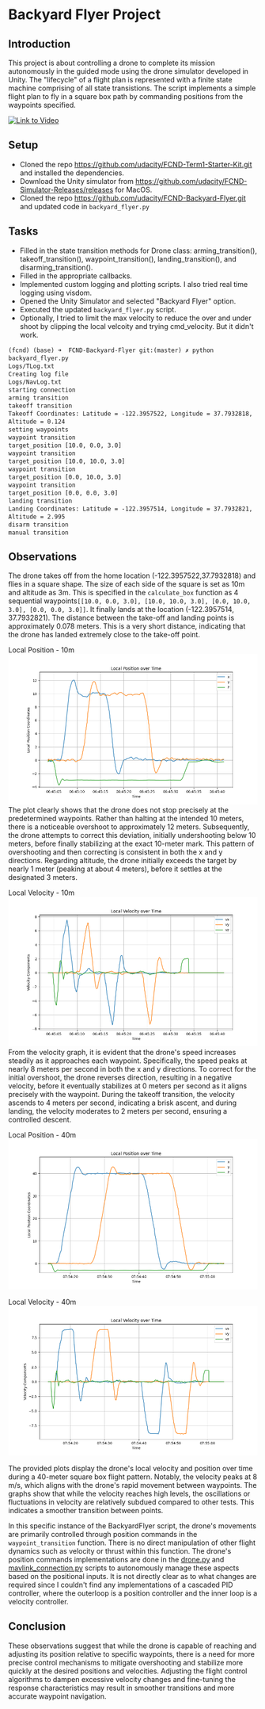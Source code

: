 # Backyard Flyer Project

## Introduction
This project is about controlling a drone to complete its mission autonomously in the guided mode using the drone simulator developed in Unity. The "lifecycle" of a flight plan is represented with a finite state machine comprising of all state transistions. The script implements a simple flight plan to fly in a square box path by commanding positions from the waypoints specified.

[![Link to Video](https://img.youtube.com/vi/4aPVUBKM0Xs/0.jpg)](https://www.youtube.com/watch?v=4aPVUBKM0Xs "Click to Watch!")

## Setup
- Cloned the repo https://github.com/udacity/FCND-Term1-Starter-Kit.git and installed the dependencies.
- Download the Unity simulator from https://github.com/udacity/FCND-Simulator-Releases/releases for MacOS.
- Cloned the repo https://github.com/udacity/FCND-Backyard-Flyer.git and updated code in `backyard_flyer.py`

## Tasks
- Filled in the state transition methods for Drone class: arming_transition(), takeoff_transition(), waypoint_transition(), landing_transition(), and disarming_transition().
- Filled in the appropriate callbacks.
- Implemented custom logging and plotting scripts. I also tried real time logging using visdom.
- Opened the Unity Simulator and selected "Backyard Flyer" option.
- Executed the updated `backyard_flyer.py` script.
- Optionally, I tried to limit the max velocity to reduce the over and under shoot by clipping the local velcoity and trying cmd_velocity. But it didn't work.

```
(fcnd) (base) ➜  FCND-Backyard-Flyer git:(master) ✗ python backyard_flyer.py
Logs/TLog.txt
Creating log file
Logs/NavLog.txt
starting connection
arming transition
takeoff transition
Takeoff Coordinates: Latitude = -122.3957522, Longitude = 37.7932818, Altitude = 0.124
setting waypoints
waypoint transition
target_position [10.0, 0.0, 3.0]
waypoint transition
target_position [10.0, 10.0, 3.0]
waypoint transition
target_position [0.0, 10.0, 3.0]
waypoint transition
target_position [0.0, 0.0, 3.0]
landing transition
Landing Coordinates: Latitude = -122.3957514, Longitude = 37.7932821, Altitude = 2.995
disarm transition
manual transition
```

## Observations
The drone takes off from the home location (-122.3957522,37.7932818) and flies in a square shape. The size of each side of the square is set as 10m and altitude as 3m. This is specified in the `calculate_box` function as 4 sequential waypoints`[[10.0, 0.0, 3.0], [10.0, 10.0, 3.0], [0.0, 10.0, 3.0], [0.0, 0.0, 3.0]]`. It finally lands at the location (-122.3957514, 37.7932821). The distance between the take-off and landing points is approximately 0.078 meters. This is a very short distance, indicating that the drone has landed extremely close to the take-off point.

Local Position - 10m
![Local Position](figures/local_position-1.png)
The plot clearly shows that the drone does not stop precisely at the predetermined waypoints. Rather than halting at the intended 10 meters, there is a noticeable overshoot to approximately 12 meters. Subsequently, the drone attempts to correct this deviation, initially undershooting below 10 meters, before finally stabilizing at the exact 10-meter mark. This pattern of overshooting and then correcting is consistent in both the x and y directions. Regarding altitude, the drone initially exceeds the target by nearly 1 meter (peaking at about 4 meters), before it settles at the designated 3 meters.

Local Velocity - 10m
![Local Velocity](figures/local_velocity-1.png)
From the velocity graph, it is evident that the drone's speed increases steadily as it approaches each waypoint. Specifically, the speed peaks at nearly 8 meters per second in both the x and y directions. To correct for the initial overshoot, the drone reverses direction, resulting in a negative velocity, before it eventually stabilizes at 0 meters per second as it aligns precisely with the waypoint. During the takeoff transition, the velocity ascends to 4 meters per second, indicating a brisk ascent, and during landing, the velocity moderates to 2 meters per second, ensuring a controlled descent.

Local Position - 40m
![Location Position](figures/local_position-2.png)

Local Velocity - 40m
![Location Velocity](figures/local_velocity-2.png)

The provided plots display the drone's local velocity and position over time during a 40-meter square box flight pattern. Notably, the velocity peaks at 8 m/s, which aligns with the drone's rapid movement between waypoints. The graphs show that while the velocity reaches high levels, the oscillations or fluctuations in velocity are relatively subdued compared to other tests. This indicates a smoother transition between points.

In this specific instance of the BackyardFlyer script, the drone's movements are primarily controlled through position commands in the `waypoint_transition` function. There is no direct manipulation of other flight dynamics such as velocity or thrust within this function. The drone's position commands implementations are done in the [drone.py](https://github.com/udacity/udacidrone/blob/master/udacidrone/drone.py) and [mavlink_connection.py](https://github.com/udacity/udacidrone/blob/master/udacidrone/connection/mavlink_connection.py) scripts to autonomously manage these aspects based on the positional inputs. It is not directly clear as to what changes are required since I couldn't find any implementations of a cascaded PID controller, where the outerloop is a position controller and the inner loop is a velocity controller.

## Conclusion
These observations suggest that while the drone is capable of reaching and adjusting its position relative to specific waypoints, there is a need for more precise control mechanisms to mitigate overshooting and stabilize more quickly at the desired positions and velocities. Adjusting the flight control algorithms to dampen excessive velocity changes and fine-tuning the response characteristics may result in smoother transitions and more accurate waypoint navigation.
